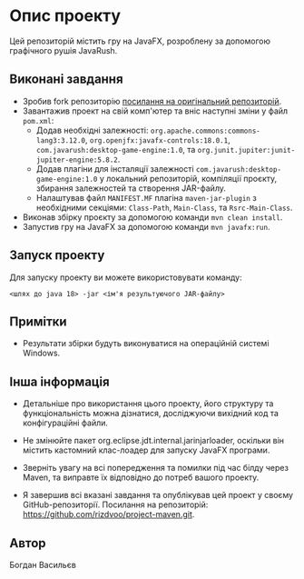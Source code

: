 # Опис проекту

Цей репозиторій містить гру на JavaFX, розроблену за допомогою графічного рушія JavaRush.

## Виконані завдання

- Зробив fork репозиторію [посилання на оригінальний репозиторій](https://github.com/vasylmalik/project-maven).
- Завантажив проект на свій комп'ютер та вніс наступні зміни у файл `pom.xml`:
  - Додав необхідні залежності: `org.apache.commons:commons-lang3:3.12.0`, `org.openjfx:javafx-controls:18.0.1`, `com.javarush:desktop-game-engine:1.0`, та `org.junit.jupiter:junit-jupiter-engine:5.8.2`.
  - Додав плагіни для інсталяції залежності `com.javarush:desktop-game-engine:1.0` у локальний репозиторій, компіляції проєкту, збирання залежностей та створення JAR-файлу.
  - Налаштував файл `MANIFEST.MF` плагіна `maven-jar-plugin` з необхідними секціями: `Class-Path`, `Main-Class`, та `Rsrc-Main-Class`.
- Виконав збірку проєкту за допомогою команди `mvn clean install`.
- Запустив гру на JavaFX за допомогою команди `mvn javafx:run`.

## Запуск проекту

Для запуску проекту ви можете використовувати команду:

```shell
<шлях до java 18> -jar <ім'я результуючого JAR-файлу>
```

## Примітки
- Результати збірки будуть виконуватися на операційній системі Windows.

## Інша інформація
- Детальніше про використання цього проекту, його структуру та функціональність можна дізнатися, досліджуючи вихідний код та конфігураційні файли.

- Не змінюйте пакет org.eclipse.jdt.internal.jarinjarloader, оскільки він містить кастомний клас-лоадер для запуску JavaFX програми.

- Зверніть увагу на всі попередження та помилки під час білду через Maven, та виправте їх відповідно до потреб вашого проекту.

- Я завершив всі вказані завдання та опублікував цей проект у своєму GitHub-репозиторії. Посилання на репозиторій: https://github.com/rizdvoo/project-maven.git.

## Автор
Богдан Васильєв
